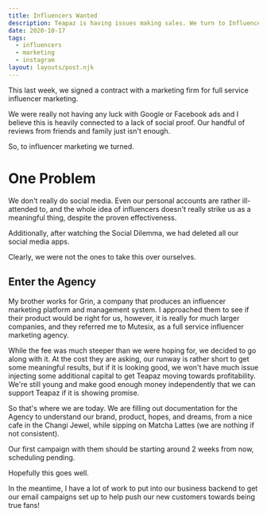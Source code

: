 ```yaml
---
title: Influencers Wanted
description: Teapaz is having issues making sales. We turn to Influencer Marketing for the answers.
date: 2020-10-17
tags:
  - influencers
  - marketing
  - instagram
layout: layouts/post.njk
---
```

This last week, we signed a contract with a marketing firm for full service influencer marketing.

We were really not having any luck with Google or Facebook ads and I believe this is heavily connected to a lack of social proof. Our handful of reviews from friends and family just isn't enough.

So, to influencer marketing we turned.

# One Problem
We don't really do social media. Even our personal accounts are rather ill-attended to, and the whole idea of influencers doesn't really strike us as a meaningful thing, despite the proven effectiveness.

Additionally, after watching the Social Dilemma, we had deleted all our social media apps.

Clearly, we were not the ones to take this over ourselves.

## Enter the Agency
My brother works for Grin, a company that produces an influencer marketing platform and management system. I approached them to see if their product would be right for us, however, it is really for much larger companies, and they referred me to Mutesix, as a full service influencer marketing agency.

While the fee was much steeper than we were hoping for, we decided to go along with it. At the cost they are asking, our runway is rather short to get some meaningful results, but if it is looking good, we won't have much issue injecting some additional capital to get Teapaz moving towards profitability. We're still young and make good enough money independently that we can support Teapaz if it is showing promise.

So that's where we are today. We are filling out documentation for the Agency to understand our brand, product, hopes, and dreams, from a nice cafe in the Changi Jewel, while sipping on Matcha Lattes (we are nothing if not consistent).

Our first campaign with them should be starting around 2 weeks from now, scheduling pending.

Hopefully this goes well.

In the meantime, I have a lot of work to put into our business backend to get our email campaigns set up to help push our new customers towards being true fans!